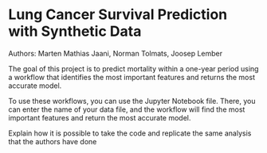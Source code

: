 # Lung Cancer Survival Prediction with Synthetic Data

Authors: Marten Mathias Jaani, Norman Tolmats, Joosep Lember

The goal of this project is to predict mortality within a one-year period using a workflow that identifies the most important features and returns the most accurate model.

To use these workflows, you can use the Jupyter Notebook file. There, you can enter the name of your data file, and the workflow will find the most important features and return the most accurate model.

Explain how it is possible to take the code and replicate the same analysis that the authors have done

